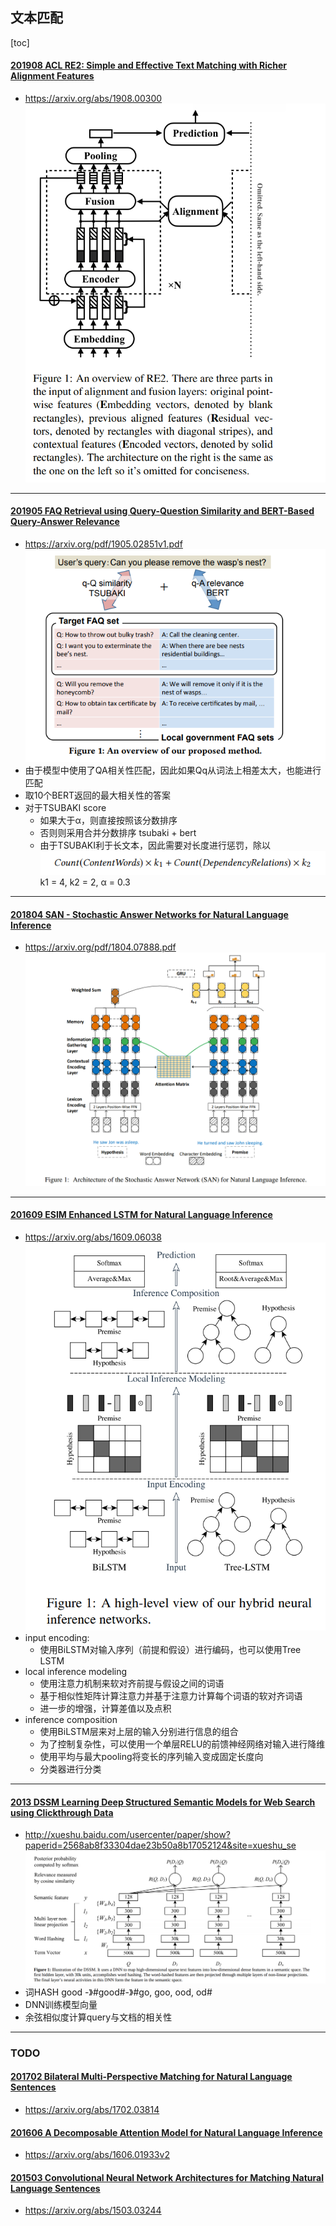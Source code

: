 ## 文本匹配
[toc]

#### [201908 ACL RE2: Simple and Effective Text Matching with Richer Alignment Features](../resources/notes/d0001/match201908_ACL_RE2__Simple_and_Effective_Text_Matching_with_Richer_Alignment_Features.md)
- https://arxiv.org/abs/1908.00300
![](../resources/images/d0001/512006091108602.png)

---
#### [201905 FAQ Retrieval using Query-Question Similarity and BERT-Based Query-Answer Relevance](../resources/notes/d0001/match_201905_ACL_FAQ_Retrieval_using_Query_Question_Similarity_and_BERT_Based_Query_Answer_Relevance.md)
- https://arxiv.org/pdf/1905.02851v1.pdf
![](../resources/images/d0001/05302210811206462108.png)
- 由于模型中使用了QA相关性匹配，因此如果Qq从词法上相差太大，也能进行匹配
- 取10个BERT返回的最大相关性的答案
- 对于TSUBAKI score
  - 如果大于α，则直接按照该分数排序
  - 否则则采用合并分数排序 tsubaki + bert
  - 由于TSUBAKI利于长文本，因此需要对长度进行惩罚，除以
  ![](../resources/images/d0001/05302340812206023408.png)
  k1 = 4, k2 = 2,  α = 0.3

---
#### [201804 SAN - Stochastic Answer Networks for Natural Language Inference](../resources/notes/d0001/match_201804_Stochastic_Answer_Networks_for_Natural_Language_Inference.md)
- https://arxiv.org/pdf/1804.07888.pdf
![](../resources/images/d0001/482006351408602.png)

---
#### [201609 ESIM Enhanced LSTM for Natural Language Inference](../resources/notes/d0001/match_2016_Enhanced_LSTM_for_Natural_Language_Inference.md)
- https://arxiv.org/abs/1609.06038
![](../resources/images/d0001/01201300217207503002.png)
- input encoding:
  - 使用BiLSTM对输入序列（前提和假设）进行编码，也可以使用Tree LSTM
- local inference modeling
  - 使用注意力机制来软对齐前提与假设之间的词语
  - 基于相似性矩阵计算注意力并基于注意力计算每个词语的软对齐词语
  - 进一步的增强，计算差值以及点积
- inference composition
  - 使用BiLSTM层来对上层的输入分别进行信息的组合
  - 为了控制复杂性，可以使用一个单层RELU的前馈神经网络对输入进行降维
  - 使用平均与最大pooling将变长的序列输入变成固定长度向
  - 分类器进行分类

---
#### [2013 DSSM Learning Deep Structured Semantic Models for Web Search using Clickthrough Data](../resources/notes/d0001/match_2013_Learning_Deep_Structured_Semantic_Models_for_Web_Search_using_Clickthrough_Data.md)
- http://xueshu.baidu.com/usercenter/paper/show?paperid=2568ab8f33304dae23b50a8b17052124&site=xueshu_se
![](../resources/images/d0001/05802130922204441309.png)
- 词HASH   good -》#good#-》#go, goo, ood, od#
- DNN训练模型向量
- 余弦相似度计算query与文档的相关性

--- 
### TODO
#### [201702 Bilateral Multi-Perspective Matching for Natural Language Sentences](../resources/notes/d0001/match_201702_Bilateral_Multi_Perspective_Matching_for_Natural_Language_Sentences.md)
- https://arxiv.org/abs/1702.03814


#### [201606 A Decomposable Attention Model for Natural Language Inference](../resources/notes/d0001/match_201606_A_Decomposable_Attention_Model_for_Natural_Language_Inference.md)
- https://arxiv.org/abs/1606.01933v2


#### [201503 Convolutional Neural Network Architectures for Matching Natural Language Sentences]()
- https://arxiv.org/abs/1503.03244






